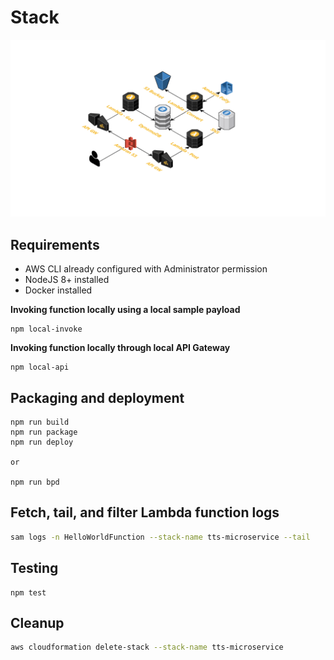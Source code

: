 # Stack

![cloudcraft](TTP.png)

## Requirements

* AWS CLI already configured with Administrator permission
* NodeJS 8+ installed
* Docker installed

**Invoking function locally using a local sample payload**
```
npm local-invoke
```
 
**Invoking function locally through local API Gateway**

```
npm local-api
```

## Packaging and deployment

```
npm run build
npm run package
npm run deploy

or

npm run bpd
```

## Fetch, tail, and filter Lambda function logs

```bash
sam logs -n HelloWorldFunction --stack-name tts-microservice --tail
```
## Testing

```
npm test
```

## Cleanup

```bash
aws cloudformation delete-stack --stack-name tts-microservice
```